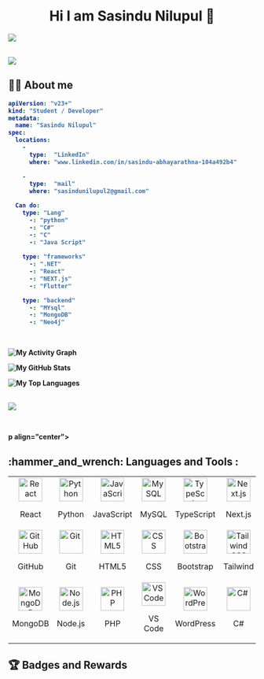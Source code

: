 ## <h1 align="center">Hi I am Sasindu Nilupul 👋</h1>

<a href="#"><img src="https://user-images.githubusercontent.com/73097560/115834477-dbab4500-a447-11eb-908a-139a6edaec5c.gif"></a>
<br>

<br>
<a href="#"><img src="https://user-images.githubusercontent.com/73097560/115834477-dbab4500-a447-11eb-908a-139a6edaec5c.gif"></a>
<br>

<b><h2>🙇‍♀️ About me</h2>

```yaml
apiVersion: "v23+"
kind: "Student / Developer"
metadata:
  name: "Sasindu Nilupul"
spec:
  locations:
    - 
      type:  "LinkedIn"
      where: "www.linkedin.com/in/sasindu-abhayarathna-104a492b4"
      
    - 
      type:  "mail"
      where: "sasindunilupul2@gmail.com"

  Can do: 
    type: "Lang"
      -: "python"
      -: "C#"
      -: "C"
      -: "Java Script"
    
    type: "frameworks"
      -: ".NET"
      -: "React"
      -: "NEXT.js"
      -: "Flutter"

    type: "backend"
      -: "MYsql"
      -: "MongoDB"
      -: "Neo4j"

```
<br>

<p align="center">

  ![My Activity Graph](https://github-readme-activity-graph.vercel.app/graph?username=sasindu26&theme=react-dark&hide_border=true)
  <br>

  ![My GitHub Stats](https://github-readme-stats.vercel.app/api?username=sasindu26&show_icons=true&theme=react-dark)
  <br>

  ![My Top Languages](https://github-readme-stats.vercel.app/api/top-langs/?username=sasindu26&layout=compact&theme=react-dark)
  
</p>
  
  <br>

  <a href="#">
    <img src="[https://github-readme-stats.vercel.app/api/top-langs/?username=sasindu26&layout=compact&theme=react-dark](https://github-readme-stats.vercel.app/api/top-langs/?username=sasindu26&layout=compact&theme=react-dark)" />
  </a>

</p>
<br>

<p align="center">

</p>
p align="center">

</p>

<h2>:hammer_and_wrench: Languages and Tools :</h2>

<p align="center"> <table align="center"> <tr> <td align="center" width="96"> <img src="https://www.google.com/search?q=https://skillicons.dev/icons%3Fi%3Dreact" width="48" height="48" alt="React" />


React </td> <td align="center" width="96"> <img src="https://www.google.com/search?q=https://skillicons.dev/icons%3Fi%3Dpython" width="48" height="48" alt="Python" />


Python </td> <td align="center" width="96"> <img src="https://www.google.com/search?q=https://skillicons.dev/icons%3Fi%3Djs" width="48" height="48" alt="JavaScript" />


JavaScript </td> <td align="center" width="96"> <img src="https://www.google.com/search?q=https://skillicons.dev/icons%3Fi%3Dmysql" width="48" height="48" alt="MySQL" />


MySQL </td> <td align="center" width="96"> <img src="https://www.google.com/search?q=https://skillicons.dev/icons%3Fi%3Dts" width="48" height="48" alt="TypeScript" />


TypeScript </td> <td align="center" width="96"> <img src="https://www.google.com/search?q=https://skillicons.dev/icons%3Fi%3Dnextjs" width="48" height="48" alt="Next.js" />


Next.js </td> </tr> <tr> <td align="center" width="96"> <img src="https://www.google.com/search?q=https://skillicons.dev/icons%3Fi%3Dgithub" width="48" height="48" alt="GitHub" />


GitHub </td> <td align="center" width="96"> <img src="https://www.google.com/search?q=https://skillicons.dev/icons%3Fi%3Dgit" width="48" height="48" alt="Git" />


Git </td> <td align="center" width="96"> <img src="https://skillicons.dev/icons?i=html" width="48" height="48" alt="HTML5" />


HTML5 </td> <td align="center" width="96"> <img src="https://www.google.com/search?q=https://skillicons.dev/icons%3Fi%3Dcss" width="48" height="48" alt="CSS" />


CSS </td> <td align="center" width="96"> <img src="https://skillicons.dev/icons?i=bootstrap" width="48" height="48" alt="Bootstrap" />


Bootstrap </td> <td align="center" width="96"> <img src="https://skillicons.dev/icons?i=tailwind" width="48" height="48" alt="Tailwind CSS" />


Tailwind </td> </tr> <tr> <td align="center" width="96"> <img src="https://skillicons.dev/icons?i=mongodb" width="48" height="48" alt="MongoDB" />


MongoDB </td> <td align="center" width="96"> <img src="https://skillicons.dev/icons?i=nodejs" width="48" height="48" alt="Node.js" /> 


Node.js </td> <td align="center" width="96"> <img src="https://skillicons.dev/icons?i=php" width="48" height="48" alt="PHP" />


PHP </td> <td align="center" width="96"> <img src="https://skillicons.dev/icons?i=vscode" width="48" height="48" alt="VS Code" />


VS Code </td> <td align="center" width="96"> <img src="https://skillicons.dev/icons?i=wordpress" width="48" height="48" alt="WordPress" /> 


WordPress </td> <td align="center" width="96"> <img src="https://www.google.com/search?q=https://skillicons.dev/icons%3Fi%3Dcs" width="48" height="48" alt="C#" />


C# </td> </tr> </table> </p>

<h2>🏆 Badges and Rewards </h2>

<p align="center"> </p>

